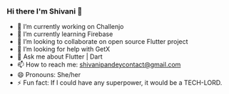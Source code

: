 ### Hi there I'm Shivani 👋




- 🔭 I’m currently working on Challenjo
- 🌱 I’m currently learning Firebase
- 👯 I’m looking to collaborate on open source Flutter project
- 🤔 I’m looking for help with GetX
- 💬 Ask me about Flutter | Dart
- 📫 How to reach me: shivanipandeycontact@gmail.com
- 😄 Pronouns: She/her
- ⚡ Fun fact: If I could have any superpower, it would be a TECH-LORD.
